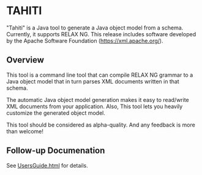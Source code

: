# TAHITI

"Tahiti" is a Java tool to generate a Java object model from a schema.
Currently, it supports RELAX NG.
This release includes software developed by the Apache Software
Foundation (https://xml.apache.org/).

## Overview

This tool is a command line tool that can compile RELAX NG grammar to
a Java object model that in turn parses XML documents written in that
schema.

The automatic Java object model generation makes it easy to read/write
XML documents from your application. Also, This tool lets you heavily
customize the generated object model.

This tool should be considered as alpha-quality. And any feedback is
more than welcome!

## Follow-up Documenation

See [UsersGuide.html](./UsersGuide.html) for details.
